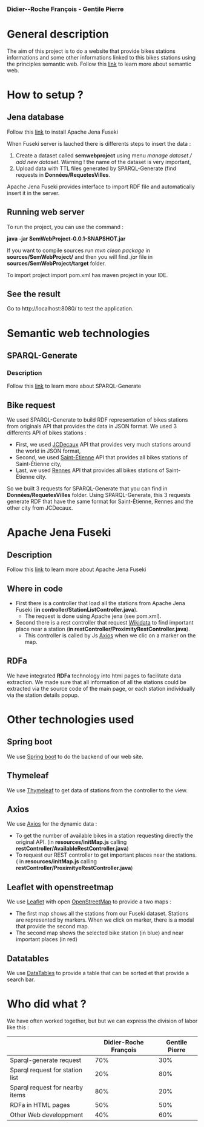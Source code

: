 ### Didier--Roche François - Gentile Pierre
# General description
The aim of this project is to do a website that provide bikes stations informations and some other informations linked to this bikes stations using the principles semantic web. Follow this [link](https://en.wikipedia.org/wiki/Semantic_Web) to learn more about semantic web.

# How to setup ?
## Jena database 
Follow this [link](https://jena.apache.org/download/index.cgi) to install Apache Jena Fuseki

When Fuseki server is lauched there is differents steps to insert the data :

1. Create a dataset called **semwebproject** using menu *manage dataset / add new dataset*. Warning ! the name of the dataset is very important,
2. Upload data with TTL files generated by SPARQL-Generate (find requests in **Données/RequetesVilles**.


Apache Jena Fuseki provides interface to import RDF file and automatically insert it in the server.
## Running web server
To run the project, you can use the command :

**java -jar SemWebProject-0.0.1-SNAPSHOT.jar**

If you want to compile sources run 
*mvn clean package* in **sources/SemWebProject/** and then you will find *.jar* file in **sources/SemWebProject/target** folder.

To import project import pom.xml has maven project in your IDE.

## See the result 
Go to http://localhost:8080/ to test the application.


# Semantic web technologies
## SPARQL-Generate
### Description
Follow this [link](https://ci.mines-stetienne.fr/sparql-generate/) to learn more about SPARQL-Generate
##  Bike request
We used SPARQL-Generate to build RDF representation of bikes stations from originals API that provides the data in JSON format. We used 3 differents API of bikes stations :

* First, we used [JCDecaux](https://developer.jcdecaux.com/#/opendata/vls?page=getstarted) API that provides very much stations around the world in JSON format,
* Second, we used [Saint-Étienne](https://saint-etienne-gbfs.klervi.net/gbfs/en/station_information.json) API that provides all bikes stations of Saint-Étienne city,
* Last, we used [Rennes](https://data.rennesmetropole.fr/api/records/1.0/search/?dataset=etat-des-stations-le-velo-star-en-temps-reel) API that provides all bikes stations of Saint-Étienne city.

So we built 3 requests for SPARQL-Generate that you can find in **Données/RequetesVilles** folder. Using SPARQL-Generate, this 3 requests generate RDF that have the same format for Saint-Étienne, Rennes and the other city from JCDecaux.


# Apache Jena Fuseki
## Description
Follow this [link](https://jena.apache.org/index.html) to learn more about Apache Jena Fuseki

## Where in code
* First there is a controller that load all the stations from Apache Jena Fuseki (**in controller/StationListController.java**). 
	* The request is done using Apache jena (see pom.xml).
* Second there is a rest controller that request [Wikidata](https://www.wikidata.org/wiki/Wikidata:Main_Page) to find important place near a station 
(**in restController/ProximityRestController.java**).
	* This controller is called by Js [Axios](#Axios) when we clic on a marker on the map.

## RDFa
  
We have integrated **RDFa** technology into html pages to facilitate data extraction. We made sure that all information of all the stations could be extracted via the source code of the main page, or each station individually via the station details popup.
# Other technologies used
## Spring boot
We use [Spring boot](https://spring.io/projects/spring-boot) to do the backend of our web site.
## Thymeleaf
We use [Thymeleaf](https://www.thymeleaf.org/) to get data of stations from the controller to the view.
## Axios
We use [Axios](https://github.com/axios/axios) for the dynamic data :
* To get the number of available bikes in a station requesting directly the original API. (in **resources/initMap.js** calling **restController/AvailableRestController.java**)
* To request our REST controller to get important places near the stations. ( in **resources/initMap.js** calling **restController/ProximityeRestController.java**)

## Leaflet with openstreetmap
We use [Leaflet](https://leafletjs.com/) with open [OpenStreetMap](https://www.openstreetmap.fr/) to provide a two maps :
* The first map shows all the stations from our Fuseki dataset. Stations are represented by markers. When we click on  marker, there is a modal that provide the second map.
* The second map shows the selected bike station (in blue) and near important places (in red)

## Datatables
We use [DataTables](https://datatables.net/) to provide a table that can be sorted et that provide a search bar.

# Who did what ?

We have often worked together, but but we can express the division of labor like this :

|                |Didier-Roche François    |Gentile Pierre                       |
|----------------|-------------------------|--------------|
|Sparql-generate request         |  70%    |      30%     |
|Sparql request for station list |  20%    |      80%     |
|Sparql request for nearby items |  80%    |      20%     |
| RDFa  in HTML pages            |  50%    |      50%     |
| Other Web developpment         |  40%    |      60%     |


